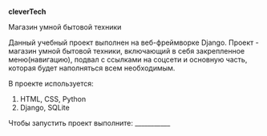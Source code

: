 **cleverTech**

Магазин умной бытовой техники

Данный учебный проект выполнен на веб-фреймворке Django. Проект - магазин умной бытовой техники, включающий в себя закрепленное меню(навигацию), подвал с ссылками на соцсети и основную часть, которая будет наполняться всем необходимым.

В проекте используется: 



1. HTML, CSS, Python
2. Django, SQLite

Чтобы запустить проект выполните: ___________
